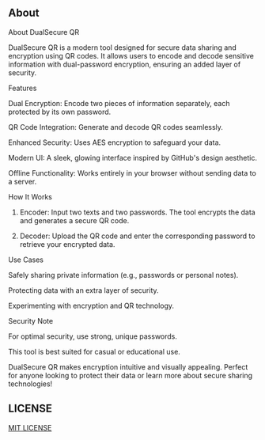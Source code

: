 ## About 
About DualSecure QR

DualSecure QR is a modern tool designed for secure data sharing and encryption using QR codes. It allows users to encode and decode sensitive information with dual-password encryption, ensuring an added layer of security.

Features

Dual Encryption: Encode two pieces of information separately, each protected by its own password.

QR Code Integration: Generate and decode QR codes seamlessly.

Enhanced Security: Uses AES encryption to safeguard your data.

Modern UI: A sleek, glowing interface inspired by GitHub's design aesthetic.

Offline Functionality: Works entirely in your browser without sending data to a server.


How It Works

1. Encoder: Input two texts and two passwords. The tool encrypts the data and generates a secure QR code.


2. Decoder: Upload the QR code and enter the corresponding password to retrieve your encrypted data.



Use Cases

Safely sharing private information (e.g., passwords or personal notes).

Protecting data with an extra layer of security.

Experimenting with encryption and QR technology.


Security Note

For optimal security, use strong, unique passwords.

This tool is best suited for casual or educational use.


DualSecure QR makes encryption intuitive and visually appealing. Perfect for anyone looking to protect their data or learn more about secure sharing technologies!



## LICENSE 
[MIT LICENSE](LICENSE)
